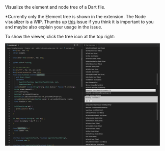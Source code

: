 Visualize the element and node tree of a Dart file. 

*Currently only the Element tree is shown in the extension. The Node visualizer is a WIP. Thumbs up [this](https://github.com/jodinathan/element_tree_viewer/issues/1) issue if you think it is important to you and maybe also explain your usage in the issue.

To show the viewer, click the tree icon at the top right:

![screenshot](https://raw.githubusercontent.com/jodinathan/element_tree_viewer/master/plugins/element_tree_vscode/media/shot1.png)

